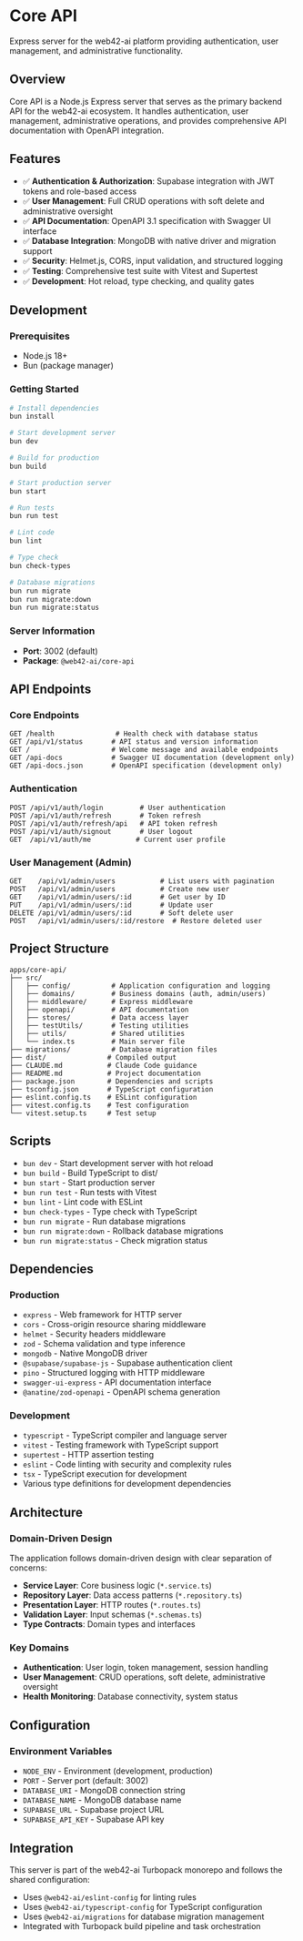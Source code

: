 # Core API

Express server for the web42-ai platform providing authentication, user management, and administrative functionality.

## Overview

Core API is a Node.js Express server that serves as the primary backend API for the web42-ai ecosystem. It handles authentication, user management, administrative operations, and provides comprehensive API documentation with OpenAPI integration.

## Features

- ✅ **Authentication & Authorization**: Supabase integration with JWT tokens and role-based access
- ✅ **User Management**: Full CRUD operations with soft delete and administrative oversight
- ✅ **API Documentation**: OpenAPI 3.1 specification with Swagger UI interface
- ✅ **Database Integration**: MongoDB with native driver and migration support
- ✅ **Security**: Helmet.js, CORS, input validation, and structured logging
- ✅ **Testing**: Comprehensive test suite with Vitest and Supertest
- ✅ **Development**: Hot reload, type checking, and quality gates

## Development

### Prerequisites

- Node.js 18+
- Bun (package manager)

### Getting Started

```bash
# Install dependencies
bun install

# Start development server
bun dev

# Build for production
bun build

# Start production server
bun start

# Run tests
bun run test

# Lint code
bun lint

# Type check
bun check-types

# Database migrations
bun run migrate
bun run migrate:down
bun run migrate:status
```

### Server Information

- **Port**: 3002 (default)
- **Package**: `@web42-ai/core-api`

## API Endpoints

### Core Endpoints

```
GET /health               # Health check with database status
GET /api/v1/status       # API status and version information
GET /                    # Welcome message and available endpoints
GET /api-docs            # Swagger UI documentation (development only)
GET /api-docs.json       # OpenAPI specification (development only)
```

### Authentication

```
POST /api/v1/auth/login         # User authentication
POST /api/v1/auth/refresh       # Token refresh
POST /api/v1/auth/refresh/api   # API token refresh
POST /api/v1/auth/signout       # User logout
GET  /api/v1/auth/me           # Current user profile
```

### User Management (Admin)

```
GET    /api/v1/admin/users           # List users with pagination
POST   /api/v1/admin/users           # Create new user
GET    /api/v1/admin/users/:id       # Get user by ID
PUT    /api/v1/admin/users/:id       # Update user
DELETE /api/v1/admin/users/:id       # Soft delete user
POST   /api/v1/admin/users/:id/restore  # Restore deleted user
```

## Project Structure

```
apps/core-api/
├── src/
│   ├── config/          # Application configuration and logging
│   ├── domains/         # Business domains (auth, admin/users)
│   ├── middleware/      # Express middleware
│   ├── openapi/         # API documentation
│   ├── stores/          # Data access layer
│   ├── testUtils/       # Testing utilities
│   ├── utils/           # Shared utilities
│   └── index.ts         # Main server file
├── migrations/          # Database migration files
├── dist/               # Compiled output
├── CLAUDE.md           # Claude Code guidance
├── README.md           # Project documentation
├── package.json        # Dependencies and scripts
├── tsconfig.json       # TypeScript configuration
├── eslint.config.ts    # ESLint configuration
├── vitest.config.ts    # Test configuration
└── vitest.setup.ts     # Test setup
```

## Scripts

- `bun dev` - Start development server with hot reload
- `bun build` - Build TypeScript to dist/
- `bun start` - Start production server
- `bun run test` - Run tests with Vitest
- `bun lint` - Lint code with ESLint
- `bun check-types` - Type check with TypeScript
- `bun run migrate` - Run database migrations
- `bun run migrate:down` - Rollback database migrations
- `bun run migrate:status` - Check migration status

## Dependencies

### Production

- `express` - Web framework for HTTP server
- `cors` - Cross-origin resource sharing middleware
- `helmet` - Security headers middleware
- `zod` - Schema validation and type inference
- `mongodb` - Native MongoDB driver
- `@supabase/supabase-js` - Supabase authentication client
- `pino` - Structured logging with HTTP middleware
- `swagger-ui-express` - API documentation interface
- `@anatine/zod-openapi` - OpenAPI schema generation

### Development

- `typescript` - TypeScript compiler and language server
- `vitest` - Testing framework with TypeScript support
- `supertest` - HTTP assertion testing
- `eslint` - Code linting with security and complexity rules
- `tsx` - TypeScript execution for development
- Various type definitions for development dependencies

## Architecture

### Domain-Driven Design

The application follows domain-driven design with clear separation of concerns:

- **Service Layer**: Core business logic (`*.service.ts`)
- **Repository Layer**: Data access patterns (`*.repository.ts`)
- **Presentation Layer**: HTTP routes (`*.routes.ts`)
- **Validation Layer**: Input schemas (`*.schemas.ts`)
- **Type Contracts**: Domain types and interfaces

### Key Domains

- **Authentication**: User login, token management, session handling
- **User Management**: CRUD operations, soft delete, administrative oversight
- **Health Monitoring**: Database connectivity, system status

## Configuration

### Environment Variables

- `NODE_ENV` - Environment (development, production)
- `PORT` - Server port (default: 3002)
- `DATABASE_URI` - MongoDB connection string
- `DATABASE_NAME` - MongoDB database name
- `SUPABASE_URL` - Supabase project URL
- `SUPABASE_API_KEY` - Supabase API key

## Integration

This server is part of the web42-ai Turbopack monorepo and follows the shared configuration:

- Uses `@web42-ai/eslint-config` for linting rules
- Uses `@web42-ai/typescript-config` for TypeScript configuration
- Uses `@web42-ai/migrations` for database migration management
- Integrated with Turbopack build pipeline and task orchestration
